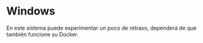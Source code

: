 # Windows

En este sistema puede experimentar un poco de retraso, dependerá de que también funcione su Docker.
